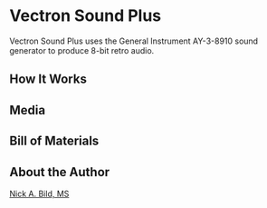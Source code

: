# Vectron Sound Plus

Vectron Sound Plus uses the General Instrument AY-3-8910 sound generator to produce 8-bit retro audio.

## How It Works

## Media

## Bill of Materials

## About the Author

[Nick A. Bild, MS](https://nickbild79.firebaseapp.com/#!/)
